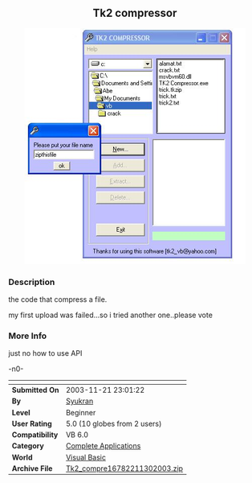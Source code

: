 ﻿<div align="center">

## Tk2 compressor

<img src="PIC200311301647381058.JPG">
</div>

### Description

the code that compress a file.

my first upload was failed...so i tried another one..please vote
 
### More Info
 
just no how to use API

-n0-


<span>             |<span>
---                |---
**Submitted On**   |2003-11-21 23:01:22
**By**             |[Syukran](https://github.com/Planet-Source-Code/PSCIndex/blob/master/ByAuthor/syukran.md)
**Level**          |Beginner
**User Rating**    |5.0 (10 globes from 2 users)
**Compatibility**  |VB 6\.0
**Category**       |[Complete Applications](https://github.com/Planet-Source-Code/PSCIndex/blob/master/ByCategory/complete-applications__1-27.md)
**World**          |[Visual Basic](https://github.com/Planet-Source-Code/PSCIndex/blob/master/ByWorld/visual-basic.md)
**Archive File**   |[Tk2\_compre16782211302003\.zip](https://github.com/Planet-Source-Code/syukran-tk2-compressor__1-50215/archive/master.zip)








